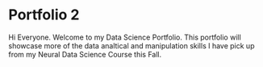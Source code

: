 # Portfolio 2
Hi Everyone. Welcome to my Data Science Portfolio. This portfolio will showcase more of the data analtical and manipulation skills I have pick up from my Neural Data Science Course this Fall. 
